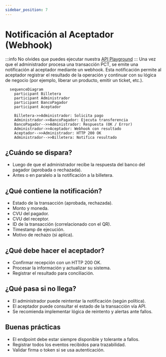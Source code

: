 ```yaml
---
sidebar_position: 7
---
```

# Notificación al Aceptador (Webhook)

:::info
No olvides que puedes ejecutar nuestra [API Playground](/dlcs/developers/portalApi/pct_for_newpay) 
:::
Una vez que el administrador procesa una transacción PCT, se emite una notificación al aceptador mediante un webhook. Esta notificación permite al aceptador registrar el resultado de la operación y continuar con su lógica de negocio (por ejemplo, liberar un producto, emitir un ticket, etc.).
```mermaid
  sequenceDiagram
    participant Billetera
    participant Administrador
    participant BancoPagador
    participant Aceptador

    Billetera->>Administrador: Solicita pago
    Administrador->>BancoPagador: Ejecuta transferencia
    BancoPagador-->>Administrador: Respuesta (OK / Error)
    Administrador->>Aceptador: Webhook con resultado
    Aceptador-->>Administrador: HTTP 200 OK
    Administrador-->>Billetera: Notifica resultado  
```


## ¿Cuándo se dispara?

- Luego de que el administrador recibe la respuesta del banco del pagador (aprobada o rechazada).
- Antes o en paralelo a la notificación a la billetera.

## ¿Qué contiene la notificación?

- Estado de la transacción (aprobada, rechazada).
- Monto y moneda.
- CVU del pagador.
- CVU del receptor.
- ID de la transacción (correlacionado con el QR).
- Timestamp de ejecución.
- Motivo de rechazo (si aplica).

## ¿Qué debe hacer el aceptador?

- Confirmar recepción con un HTTP 200 OK.
- Procesar la información y actualizar su sistema.
- Registrar el resultado para conciliación.

## ¿Qué pasa si no llega?

- El administrador puede reintentar la notificación (según política).
- El aceptador puede consultar el estado de la transacción vía API.
- Se recomienda implementar lógica de reintento y alertas ante fallos.

## Buenas prácticas

- El endpoint debe estar siempre disponible y tolerante a fallos.
- Registrar todos los eventos recibidos para trazabilidad.
- Validar firma o token si se usa autenticación.
